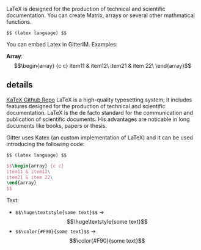 LaTeX is designed for the production of technical and scientific documentation.
You can create Matrix, arrays or several other mathmatical functions.

`` $$ (latex language) $$ ``

You can embed Latex in GitterIM. Examples:

**Array**:
$$\begin{array} {c c}
item11 & item12\
item21 & item 22\
\end{array}$$

## details
[KaTeX Github Repo](https://github.com/Khan/KaTeX)
LaTeX is a high-quality typesetting system; it includes features designed for the production of technical and scientific documentation. LaTeX is the de facto standard for the communication and publication of scientific documents.
His advantages are noticable in long documents like books, papers or thesis.

Gitter uses Katex (an custom implementation of LaTeX) and it can be used introducing the following code:

`` $$ (latex language) $$ ``

```latex
$$\begin{array} {c c}
item11 & item12\
item21 & item 22\
\end{array}
$$
```

Text:
- `$$\huge\textstyle{some text}$$` -> $$\huge\textstyle{some text}$$
- `$$\color{#F90}{some text}$$` -> $$\color{#F90}{some text}$$
